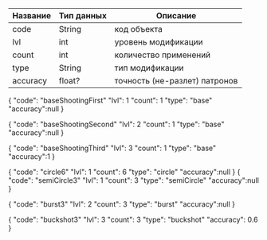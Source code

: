 | Название | Тип данных | Описание                      |
| -------- | ---------- | ----------------------------- |
| code     | String     | код объекта                   |
| lvl      | int        | уровень модификации           |
| count    | int        | количество применений         |
| type     | String     | тип модификации               |
| accuracy | float?     | точность (не-разлет) патронов |

{
"code": "baseShootingFirst"
"lvl": 1
"count": 1
"type": "base"
"accuracy":null
}

{
"code": "baseShootingSecond"
"lvl": 2
"count": 1
"type": "base"
"accuracy":null
}

{
"code": "baseShootingThird"
"lvl": 3
"count": 1
"type": "base"
"accuracy":1
}

{
"code": "circle6"
"lvl": 1
"count": 6
"type": "circle"
"accuracy":null
}
{
"code": "semiCircle3"
"lvl": 1
"count": 3
"type": "semiCircle"
"accuracy":null
}

{
"code": "burst3"
"lvl": 2
"count": 3
"type": "burst"
"accuracy":null
}

{
"code": "buckshot3"
"lvl": 3
"count": 3
"type": "buckshot"
"accuracy": 0.6
}
